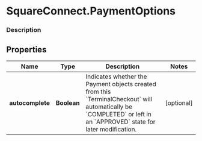 # SquareConnect.PaymentOptions

### Description



## Properties
Name | Type | Description | Notes
------------ | ------------- | ------------- | -------------
**autocomplete** | **Boolean** | Indicates whether the Payment objects created from this &#x60;TerminalCheckout&#x60; will automatically be &#x60;COMPLETED&#x60; or left in an &#x60;APPROVED&#x60; state for later modification. | [optional] 


